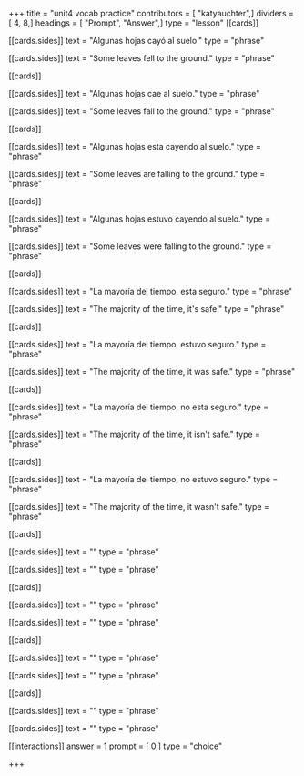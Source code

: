 +++
title = "unit4 vocab practice"
contributors = [ "katyauchter",]
dividers = [ 4, 8,]
headings = [ "Prompt", "Answer",]
type = "lesson"
[[cards]]

[[cards.sides]]
text = "Algunas hojas cayó al suelo."
type = "phrase"

[[cards.sides]]
text = "Some leaves fell to the ground."
type = "phrase"

[[cards]]

[[cards.sides]]
text = "Algunas hojas cae al suelo."
type = "phrase"

[[cards.sides]]
text = "Some leaves fall to the ground."
type = "phrase"

[[cards]]

[[cards.sides]]
text = "Algunas hojas esta cayendo al suelo."
type = "phrase"

[[cards.sides]]
text = "Some leaves are falling to the ground."
type = "phrase"

[[cards]]

[[cards.sides]]
text = "Algunas hojas estuvo cayendo al suelo."
type = "phrase"

[[cards.sides]]
text = "Some leaves were falling to the ground."
type = "phrase"

[[cards]]

[[cards.sides]]
text = "La mayoría del tiempo, esta seguro."
type = "phrase"

[[cards.sides]]
text = "The majority of the time, it's safe."
type = "phrase"

[[cards]]

[[cards.sides]]
text = "La mayoría del tiempo, estuvo seguro."
type = "phrase"

[[cards.sides]]
text = "The majority of the time, it was safe."
type = "phrase"

[[cards]]

[[cards.sides]]
text = "La mayoría del tiempo, no esta seguro."
type = "phrase"

[[cards.sides]]
text = "The majority of the time, it isn't safe."
type = "phrase"

[[cards]]

[[cards.sides]]
text = "La mayoría del tiempo, no estuvo seguro."
type = "phrase"

[[cards.sides]]
text = "The majority of the time, it wasn't safe."
type = "phrase"

[[cards]]

[[cards.sides]]
text = ""
type = "phrase"

[[cards.sides]]
text = ""
type = "phrase"

[[cards]]

[[cards.sides]]
text = ""
type = "phrase"

[[cards.sides]]
text = ""
type = "phrase"

[[cards]]

[[cards.sides]]
text = ""
type = "phrase"

[[cards.sides]]
text = ""
type = "phrase"

[[cards]]

[[cards.sides]]
text = ""
type = "phrase"

[[cards.sides]]
text = ""
type = "phrase"

[[interactions]]
answer = 1
prompt = [ 0,]
type = "choice"

+++
